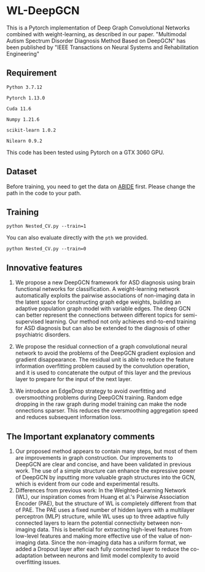 # WL-DeepGCN

This is a Pytorch implementation of Deep Graph Convolutional Networks combined with weight-learning, as described in our paper.
"Multimodal Autism Spectrum Disorder Diagnosis Method Based on DeepGCN" has been published by "IEEE Transactions on Neural Systems and Rehabilitation Engineering"

## Requirement

`Python 3.7.12`

`Pytorch 1.13.0`

`Cuda 11.6`

`Numpy 1.21.6`

`scikit-learn 1.0.2`

`Nilearn 0.9.2`

This code has been tested using Pytorch on a GTX 3060 GPU.

## Dataset

Before training, you need to get the data on [ABIDE](http://fcon_1000.projects.nitrc.org/indi/abide/) first. Please change the path in the code to your path.

## Training

`python Nested_CV.py --train=1`

You can also evaluate directly with the `pth` we provided.

`python Nested_CV.py --train=0`

## Innovative features

1. We propose a new DeepGCN framework for ASD diagnosis using brain functional networks for classification. A weight-learning network automatically exploits the pairwise associations of non-imaging data in the latent space for constructing graph edge weights, building an adaptive population graph model with variable edges. The deep GCN can better represent the connections between different topics for semi-supervised learning. Our method not only achieves end-to-end training for ASD diagnosis but can also be extended to the diagnosis of other psychiatric disorders.


2. We propose the residual connection of a graph convolutional neural network to avoid the problems of the DeepGCN gradient explosion and gradient disappearance. The residual unit is able to reduce the feature information overfitting problem caused by the convolution operation, and it is used to concatenate the output of this layer and the previous layer to prepare for the input of the next layer.


3. We introduce an EdgeDrop strategy to avoid overfitting and oversmoothing problems during DeepGCN training. Random edge dropping in the raw graph during model training can make the node  onnections sparser. This reduces the oversmoothing aggregation speed and reduces subsequent information loss.

## The Important explanatory comments

1. Our proposed method appears to contain many steps, but most of them are improvements in graph construction. Our improvements to DeepGCN are clear and concise, and have been validated in previous work. The use of a simple structure can enhance the expressive power of DeepGCN by inputting more valuable graph structures into the GCN, which is evident from our code and experimental results.
2. Differences from previous work: In the Weighted-Learning Network (WL), our inspiration comes from Huang et al.'s Pairwise Association Encoder (PAE), but the structure of WL is completely different from that of PAE. The PAE uses a fixed number of hidden layers with a multilayer perceptron (MLP) structure, while WL uses up to three adaptive fully connected layers to learn the potential connectivity between non-imaging data. This is beneficial for extracting high-level features from low-level features and making more effective use of the value of non-imaging data. Since the non-imaging data has a uniform format, we added a Dropout layer after each fully connected layer to reduce the co-adaptation between neurons and limit model complexity to avoid overfitting issues.
